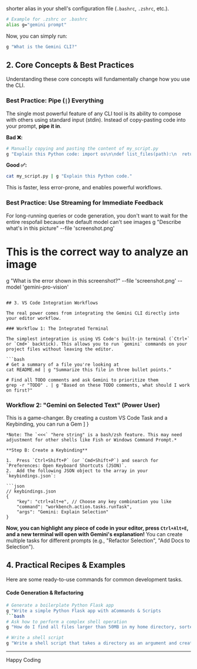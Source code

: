 shorter alias in your shell's configuration file (`.bashrc`, `.zshrc`, etc.).

```bash
# Example for .zshrc or .bashrc
alias g="gemini prompt"
```

Now, you can simply run:

```bash
g "What is the Gemini CLI?"
```

## 2. Core Concepts & Best Practices

Understanding these core concepts will fundamentally change how you use the CLI.

### Best Practice: Pipe (`|`) Everything

The single most powerful feature of any CLI tool is its ability to compose with others using standard input (stdin). Instead of copy-pasting code into your prompt, **pipe it in**.

**Bad ❌:**

```bash
# Manually copying and pasting the content of my_script.py
g "Explain this Python code: import os\n\ndef list_files(path):\n  return os.listdir(path)"
```

**Good ✅:**

```bash
cat my_script.py | g "Explain this Python code."
```

This is faster, less error-prone, and enables powerful workflows.

### Best Practice: Use Streaming for Immediate Feedback

For long-running queries or code generation, you don't want to wait for the entire respofail because the default model can't see images
g "Describe what's in this picture" --file 'screenshot.png'

# This is the correct way to analyze an image

g "What is the error shown in this screenshot?" --file 'screenshot.png' --model 'gemini-pro-vision'

````

## 3. VS Code Integration Workflows

The real power comes from integrating the Gemini CLI directly into your editor workflow.

### Workflow 1: The Integrated Terminal

The simplest integration is using VS Code's built-in terminal (`Ctrl+` or `Cmd+` backtick). This allows you to run `gemini` commands on your project files without leaving the editor.

```bash
# Get a summary of a file you're looking at
cat README.md | g "Summarize this file in three bullet points."

# Find all TODO comments and ask Gemini to prioritize them
grep -r "TODO" . | g "Based on these TODO comments, what should I work on first?"
````

### Workflow 2: "Gemini on Selected Text" (Power User)

This is a game-changer. By creating a custom VS Code Task and a Keybinding, you can run a Gem ]
}

````
*Note: The `<<<` "here string" is a bash/zsh feature. This may need adjustment for other shells like Fish or Windows Command Prompt.*

**Step B: Create a Keybinding**

1.  Press `Ctrl+Shift+P` (or `Cmd+Shift+P`) and search for `Preferences: Open Keyboard Shortcuts (JSON)`.
2.  Add the following JSON object to the array in your `keybindings.json`:

```json
// keybindings.json
{
    "key": "ctrl+alt+e", // Choose any key combination you like
    "command": "workbench.action.tasks.runTask",
    "args": "Gemini: Explain Selection"
}
````

**Now, you can highlight any piece of code in your editor, press `Ctrl+Alt+E`, and a new terminal will open with Gemini's explanation!** You can create multiple tasks for different prompts (e.g., "Refactor Selection", "Add Docs to Selection").

## 4. Practical Recipes & Examples

Here are some ready-to-use commands for common development tasks.

#### Code Generation & Refactoring

````bash
# Generate a boilerplate Python Flask app
g "Write a simple Python Flask app with aCommands & Scripts
```bash
# Ask how to perform a complex shell operation
g "How do I find all files larger than 50MB in my home directory, sorted by size?"

# Write a shell script
g "Write a shell script that takes a directory as an argument and creates a gzipped tarball of it." > backup.sh && chmod +x backup.sh
````

---

Happy Coding
